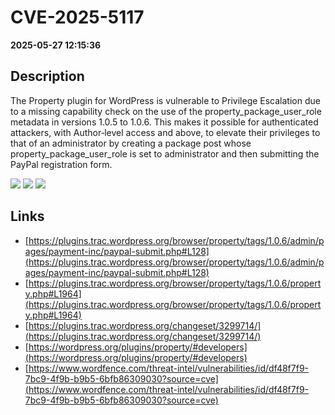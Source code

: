 # CVE-2025-5117

**2025-05-27 12:15:36**

## Description
The Property plugin for WordPress is vulnerable to Privilege Escalation due to a missing capability check on the use of the property_package_user_role metadata in versions 1.0.5 to 1.0.6. This makes it possible for authenticated attackers, with Author‐level access and above, to elevate their privileges to that of an administrator by creating a package post whose property_package_user_role is set to administrator and then submitting the PayPal registration form.

![](https://img.shields.io/static/v1?label=Score&message=8.8&color=red)
![](https://img.shields.io/static/v1?label=Severity&message=HIGH&color=red)
![](https://img.shields.io/static/v1?label=CWE&message=Auth&color=green)

## Links
- [https://plugins.trac.wordpress.org/browser/property/tags/1.0.6/admin/pages/payment-inc/paypal-submit.php#L128](https://plugins.trac.wordpress.org/browser/property/tags/1.0.6/admin/pages/payment-inc/paypal-submit.php#L128)
- [https://plugins.trac.wordpress.org/browser/property/tags/1.0.6/property.php#L1964](https://plugins.trac.wordpress.org/browser/property/tags/1.0.6/property.php#L1964)
- [https://plugins.trac.wordpress.org/changeset/3299714/](https://plugins.trac.wordpress.org/changeset/3299714/)
- [https://wordpress.org/plugins/property/#developers](https://wordpress.org/plugins/property/#developers)
- [https://www.wordfence.com/threat-intel/vulnerabilities/id/df48f7f9-7bc9-4f9b-b9b5-6bfb86309030?source=cve](https://www.wordfence.com/threat-intel/vulnerabilities/id/df48f7f9-7bc9-4f9b-b9b5-6bfb86309030?source=cve)
